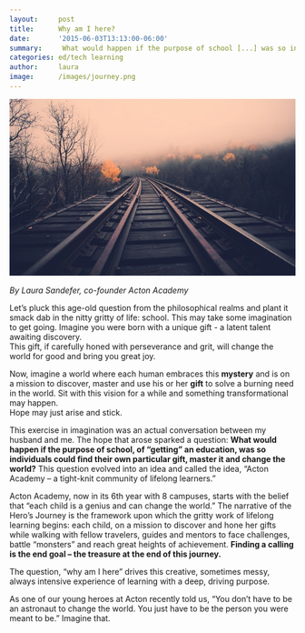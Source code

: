 ```yaml
---
layout:     post
title:      Why am I here?
date:       '2015-06-03T13:13:00-06:00'
summary:     What would happen if the purpose of school [...] was so individuals could find their own particular gift, master it and change the world?
categories: ed/tech learning 
author:     laura
image: 		/images/journey.png
---
```


![journey](/images/journey.png)

*By Laura Sandefer, co-founder Acton Academy* 


Let’s pluck this age-old question from the philosophical realms and plant it 
smack dab in the nitty gritty of life: school. This may take some imagination to get going.
Imagine you were born with a unique gift - a latent talent awaiting discovery.  
This gift, if carefully honed with perseverance and grit, will change the world
for good and bring you great joy.

Now, imagine a world where each human embraces this **mystery** and is on a mission to discover, 
master and use his or her **gift** to solve a burning need in the world.
Sit with this vision for a while and something transformational may happen.  
Hope may just arise and stick. 

This exercise in imagination was an actual conversation between my husband and me. 
The hope that arose sparked a question: **What would happen if the purpose of school, of “getting” an education, was so individuals could find their own particular gift, master it and change the world?** 
This question evolved into an idea and called the idea, “Acton Academy – a tight-knit community 
of lifelong learners.”

Acton Academy, now in its 6th year with 8 campuses, starts with the belief that “each child 
is a genius and can change the world.” 
The narrative of the Hero’s Journey is the framework upon which the gritty work of lifelong learning begins: each child, on a mission to discover and hone her gifts while walking with fellow travelers, guides and mentors to face challenges, battle “monsters” and reach great heights of achievement. **Finding a calling is the end goal – the treasure at the end of this journey.**

The question, “why am I here” drives this creative, sometimes messy, always intensive experience of learning with a deep, driving purpose.

As one of our young heroes at Acton recently told us, “You don’t have to be an astronaut to change the world. You just have to be the person you were meant to be.”  Imagine that.


